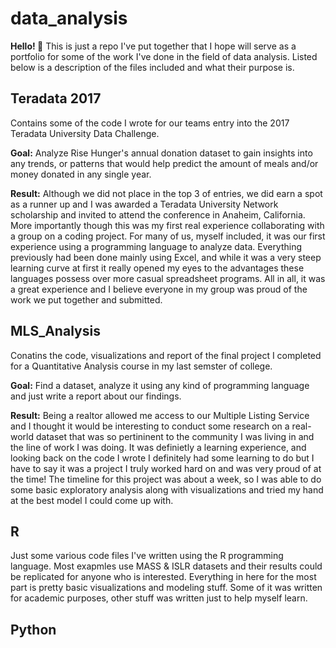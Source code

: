# data_analysis
__Hello! :wave:__ This is just a repo I've put together that I hope will serve as a portfolio for some of the work I've done in the field of data analysis. Listed below is a description of the files included and what their purpose is. 

## Teradata 2017
 
Contains some of the code I wrote for our teams entry into the 2017 Teradata University Data Challenge. 

**Goal:** Analyze Rise Hunger's annual donation dataset to gain insights into any trends, or patterns that would help predict the amount of meals and/or money donated in any single year.

**Result:** Although we did not place in the top 3 of entries, we did earn a spot as a runner up and I was awarded a Teradata University Network scholarship and invited to attend the conference in Anaheim, California. More importantly though this was my first real experience collaborating with a group on a coding project. For many of us, myself included, it was our first experience using a programming language to analyze data. Everything previously had been done mainly using Excel, and while it was a very steep learning curve at first it really opened my eyes to the advantages these languages possess over more casual spreadsheet programs. All in all, it was a great experience and I believe everyone in my group was proud of the work we put together and submitted.

 
 ## MLS_Analysis

Conatins the code, visualizations and report of the final project I completed for a Quantitative Analysis course in my last semster of college. 

**Goal:** Find a dataset, analyze it using any kind of programming language and just write a report about our findings. 

**Result:** Being a realtor allowed me access to our Multiple Listing Service and I thought it would be interesting to conduct some research on a real-world dataset that was so pertininent to the community I was living in and the line of work I was doing. It was definietly a learning experience, and looking back on the code I wrote I definitely had some learning to do but I have to say it was a project I truly worked hard on and was very proud of at the time! The timeline for this project was about a week, so I was able to do some basic exploratory analysis along with visualizations and tried my hand at the best model I could come up with. 
 
 ## R 
 
 Just some various code files I've written using the R programming language. Most exapmles use MASS & ISLR datasets and their results could be replicated for anyone who is interested. Everything in here for the most part is pretty basic visualizations and modeling stuff. Some of it was written for academic purposes, other stuff was written just to help myself learn.

 
 ## Python
